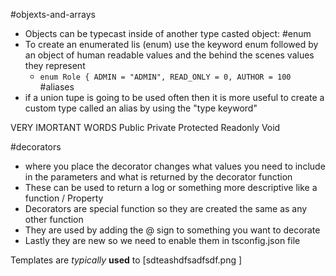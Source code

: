 #objexts-and-arrays
- Objects can be typecast inside of another type casted object:
#enum
- To create an enumerated lis (enum) use the keyword enum followed by an object of human readable values and the behind the scenes values they represent
	- `enum Role {
	ADMIN = "ADMIN",
	READ_ONLY = 0,
	AUTHOR = 100`
#aliases
- if a union tupe is going to be used often then it is more useful to create a custom type called an alias by using the "type keyword"

VERY IMORTANT WORDS
Public 
Private 
Protected
Readonly
Void

#decorators
- where you place the decorator changes what values you need to include in the parameters and what is returned by the decorator function 
-  These can be used to return a log or something more descriptive like a function / Property
- Decorators are special function so they are created the same as any other function
- They are used by adding the @ sign to something you want to decorate
- Lastly they are new so we need to enable them in tsconfig.json file

Templates are *typically* **used** to 
[sdteashdfsadfsdf.png ]